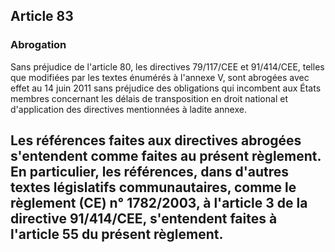 ## Article 83
### Abrogation

Sans préjudice de l'article 80, les directives 79/117/CEE et 91/414/CEE, telles que modifiées par les textes énumérés à l'annexe V, sont abrogées avec effet au 14 juin 2011 sans préjudice des obligations qui incombent aux États membres concernant les délais de transposition en droit national et d'application des directives mentionnées à ladite annexe.

Les références faites aux directives abrogées s'entendent comme faites au présent règlement. En particulier, les références, dans d'autres textes législatifs communautaires, comme le règlement (CE) n° 1782/2003, à l'article 3 de la directive 91/414/CEE, s'entendent faites à l'article 55 du présent règlement.
---